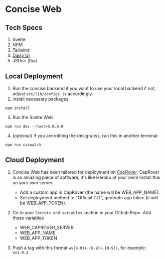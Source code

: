 # Concise Web

## Tech Specs

1. Svelte
1. NPM
1. Tailwind
1. [Daisy UI](https://github.com/saadeghi/daisyui)
1. JSDoc (tba)

## Local Deployment

1. Run the concise backend if you want to use your local backend if not, adjust `src/lib/configs.js` accordingly.
2. install necessary packages

```
npm install
```

3. Run the Svelte Web

```
npm run dev --host=0.0.0.0
```

4. (optional) If you are editing the design/css, run this in another terminal:

```
npm run csswatch
```

## Cloud Deployment

1. Concise Web has been tailored for deployment on [CapRover](https://caprover.com/). CapRover is an amazing piece of software, it's like Heroku of your own! Install this on your own server.
    - Add a custom app in CapRover (the name will be WEB_APP_NAME).
    - Set deployment method to "Official CLI", generate app token (it will be WEB_APP_TOKEN).

2. Go to your `Secrets and variables` section in your Github Repo. Add these variables
    - WEB_CAPROVER_SERVER
    - WEB_APP_NAME
    - WEB_APP_TOKEN

3. Push a tag with this format `wv[0-9]+.[0-9]+.[0-9]+`, for example: `wv1.0.2`